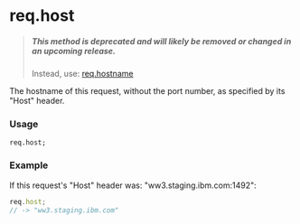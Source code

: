 # req.host

> ##### **This method is deprecated and will likely be removed or changed in an upcoming release.**
> Instead, use: [req.hostname](https://sailsjs.com/documentation/reference/request-req/req-hostname)


The hostname of this request, without the port number, as specified by its "Host" header.

### Usage
```usage
req.host;
```

### Example

If this request's "Host" header was: "ww3.staging.ibm.com:1492":

```javascript
req.host;
// -> "ww3.staging.ibm.com"
```









<docmeta name="displayName" value="req.host">
<docmeta name="pageType" value="property">
<docmeta name="isDeprecated" value="true">
